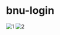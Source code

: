 # bnu-login

![1](https://github.com/forphan/pic/blob/master/bnu-login/regist.png)
![2](https://github.com/forphan/pic/blob/master/bnu-login/mainpage.png)
